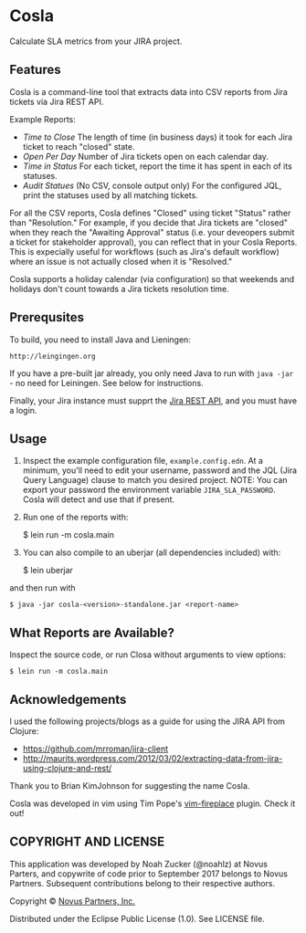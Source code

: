 # Cosla

Calculate SLA metrics from your JIRA project.

## Features

Cosla is a command-line tool that extracts data into CSV reports from Jira tickets via Jira REST API.

Example Reports:

- *Time to Close* The length of time (in business days) it took for each Jira ticket to reach "closed" state.
- *Open Per Day* Number of Jira tickets open on each calendar day.
- *Time in Status* For each ticket, report the time it has spent in each of its statuses.
- *Audit Statues* (No CSV, console output only) For the configured JQL, print the statuses used by all matching tickets.

For all the CSV reports, Cosla defines "Closed" using ticket "Status" rather than "Resolution."  For example, if you decide that Jira tickets are "closed" when they reach the "Awaiting Approval" status (i.e. your deveopers submit a ticket for stakeholder approval), you can reflect that in your Cosla Reports. This is expecially useful for workflows (such as Jira's default workflow) where an issue is not actually closed when it is "Resolved."

Cosla supports a holiday calendar (via configuration) so that weekends and holidays don't count towards a Jira tickets resolution time.

## Prerequsites

To build, you need to install Java and Lieningen:

    http://leingingen.org

If you have a pre-built jar already, you only need Java to run with `java -jar` - no need for Leiningen. See below for instructions.

Finally, your Jira instance must supprt the [Jira REST API](https://developer.atlassian.com/jiradev/jira-apis/jira-rest-apis), and you must have a login.

## Usage

1. Inspect the example configuration file, `example.config.edn`. At a minimum, you'll need to edit your username, password and the JQL (Jira Query Language) clause to match you desired project. NOTE: You can export your password the environment variable `JIRA_SLA_PASSWORD`. Cosla will detect and use that if present.

2. Run one of the reports with:

    $ lein run -m cosla.main <report-name>

3. You can also compile to an uberjar (all dependencies included) with:

    $ lein uberjar

and then run with

    $ java -jar cosla-<version>-standalone.jar <report-name>


## What Reports are Available?

Inspect the source code, or run Closa without arguments to view options:

    $ lein run -m cosla.main

## Acknowledgements

I used the following projects/blogs as a guide for using the JIRA API from Clojure:

- https://github.com/mrroman/jira-client
- http://maurits.wordpress.com/2012/03/02/extracting-data-from-jira-using-clojure-and-rest/

Thank you to Brian KimJohnson for suggesting the name Cosla.

Cosla was developed in vim using Tim Pope's [vim-fireplace](https://github.com/tpope/vim-fireplace) plugin. Check it out!

## COPYRIGHT AND LICENSE

This application was developed by Noah Zucker (@noahlz) at Novus Parters, and copywrite of code prior to September 2017 belongs to Novus Partners. Subsequent contributions belong to their respective authors.

Copyright © [Novus Partners, Inc.](https://www.novus.com)

Distributed under the Eclipse Public License (1.0). See LICENSE file.
